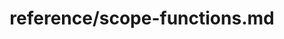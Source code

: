 ---
title: reference/scope-functions.md
showAuthorInfo: false
redirect_path: /docs/scope-functions
---